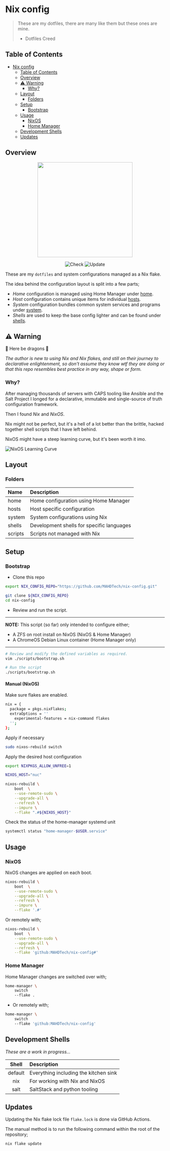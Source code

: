 # Nix config

> These are my dotfiles, there are many like them but these ones are mine.
>
> - Dotfiles Creed

## Table of Contents

<!-- TOC -->

- [Nix config](#nix-config)
    - [Table of Contents](#table-of-contents)
    - [Overview](#overview)
    - [:warning: Warning](#warning-warning)
        - [Why?](#why)
    - [Layout](#layout)
        - [Folders](#folders)
    - [Setup](#setup)
        - [Bootstrap](#bootstrap)
    - [Usage](#usage)
        - [NixOS](#nixos)
        - [Home Manager](#home-manager)
    - [Development Shells](#development-shells)
    - [Updates](#updates)

<!-- /TOC -->

## Overview

<p align="center">

<img src="docs/images/nix_logo.png" width="300" height="300"/>
<!--
<img src="https://raw.githubusercontent.com/MAHDTech/nix-config/trunk/docs/images/nix_logo.png" width="320" height="320"/>
-->

</p>

<p align="center">

<img src="https://img.shields.io/github/actions/workflow/status/MAHDTech/nix-config/nix_flake_check.yml?label=Check&style=flat-square" alt="Check" />
<img src="https://img.shields.io/github/actions/workflow/status/MAHDTech/nix-config/nix_flake_update.yml?label=Update&style=flat-square" alt="Update" />

</p>

These are my `dotfiles` and system configurations managed as a Nix flake.

The idea behind the configuration layout is split into a few parts;

- _Home_ configuration is managed using Home Manager under [home](home).
- _Host_ configuration contains unique items for individual [hosts](hosts).
- _System_ configuration bundles common system services and programs under [system](system).
- _Shells_ are used to keep the base config lighter and can be found under [shells](shells).

## :warning: Warning

:dragon: Here be dragons :dragon:

_The author is new to using Nix and Nix flakes, and still on their journey to declarative enlightenment, so don't assume they know wtf they are doing or that this repo resembles best practice in any way, shape or form._

### Why?

After managing thousands of servers with CAPS tooling like Ansible and the Salt Project I longed for a declarative, immutable and single-source of truth configuration framework.

Then I found _Nix_ and _NixOS_.

Nix might not be perfect, but it's a hell of a lot better than the brittle, hacked together shell scripts that I have left behind.

NixOS might have a steep learning curve, but it's been worth it imo.

![NixOS Learning Curve](docs/images/nixos_curve.png)

## Layout

### Folders

| Name    | Description                               |
| :------ | :---------------------------------------- |
| home    | Home configuration using Home Manager     |
| hosts   | Host specific configuration               |
| system  | System configurations using Nix           |
| shells  | Development shells for specific languages |
| scripts | Scripts not managed with Nix              |

## Setup

### Bootstrap

- Clone this repo

```bash
export NIX_CONFIG_REPO="https://github.com/MAHDTech/nix-config.git"

git clone ${NIX_CONFIG_REPO}
cd nix-config
```

- Review and run the script.

---

**NOTE:** This script (so far) only intended to configure either;

- A ZFS on root install on NixOS (NixOS & Home Manager)
- A ChromeOS Debian Linux container (Home Manager only)

---

```bash
# Review and modify the defined variables as required.
vim ./scripts/bootstrap.sh

# Run the script
./scripts/bootstrap.sh
```

#### Manual (NixOS)

Make sure flakes are enabled.

```bash
nix = {
  package = pkgs.nixFlakes;
  extraOptions = ''
    experimental-features = nix-command flakes
  '';
};
```

Apply if necessary

```bash
sudo nixos-rebuild switch
```

Apply the desired host configuration

```bash
export NIXPKGS_ALLOW_UNFREE=1

NIXOS_HOST="nuc"

nixos-rebuild \
    boot  \
    --use-remote-sudo \
    --upgrade-all \
    --refresh \
    --impure \
    --flake ".#${NIXOS_HOST}"
```

Check the status of the home-manager systemd unit

```bash
systemctl status "home-manager-$USER.service"
```

## Usage

### NixOS

NixOS changes are applied on each boot.

```bash
nixos-rebuild \
    boot  \
    --use-remote-sudo \
    --upgrade-all \
    --refresh \
    --impure \
    --flake '.#'
```

Or remotely with;

```bash
nixos-rebuild \
    boot  \
    --use-remote-sudo \
    --upgrade-all \
    --refresh \
    --flake 'github:MAHDTech/nix-config#'
```

### Home Manager

Home Manager changes are switched over with;

```bash
home-manager \
    switch
    --flake .
```

- Or remotely with;

```bash
home-manager \
    switch
    --flake 'github:MAHDTech/nix-config'
```

## Development Shells

_These are a work in progress..._

|  Shell  | Description                           |
| :-----: | :------------------------------------ |
| default | Everything including the kitchen sink |
|   nix   | For working with Nix and NixOS        |
|  salt   | SaltStack and python tooling          |

## Updates

Updating the Nix flake lock file `flake.lock` is done via GitHub Actions.

The manual method is to run the following command within the root of the repository;

```bash
nix flake update
```
